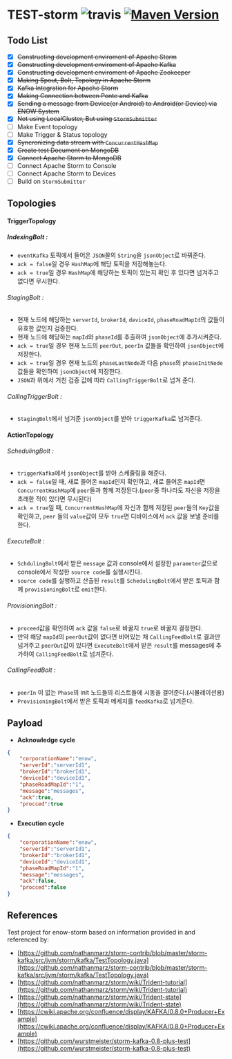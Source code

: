 TEST-storm ![travis](https://travis-ci.org/ENOW-IJI/storm.svg?branch=master) [![Maven Version](https://maven-badges.herokuapp.com/maven-central/org.apache.storm/storm-core/badge.svg)](http://search.maven.org/#search|gav|1|g:"org.apache.storm"%20AND%20a:"storm-core")
=========================

Todo List
---------
- [x] ~~Constructing development enviroment of Apache Storm~~
- [x] ~~Constructing development enviroment of Apache Kafka~~
- [x] ~~Constructing development enviroment of Apache Zookeeper~~
- [x] ~~Making Spout, Bolt, Topology in Apache Storm~~
- [x] ~~Kafka Integration for Apache Storm~~
- [x] ~~Making Connection between Ponte and Kafka~~
- [x] ~~Sending a message from Device(or Android) to Android(or Device) via ENOW System~~
- [x] ~~Not using LocalCluster, But using `StormSubmitter`~~
- [ ] Make Event topology
- [ ] Make Trigger & Status topology
- [x] ~~Syncronizing data stream with `ConcurrentHashMap`~~
- [x] ~~Create test Document on MongoDB~~
- [x] ~~Connect Apache Storm to MongoDB~~
- [ ] Connect Apache Storm to Console
- [ ] Connect Apache Storm to Devices
- [ ] Build on `StormSubmitter`

Topologies
----------

#### TriggerTopology
##### IndexingBolt :

- `eventKafka` 토픽에서 들어온 `JSON`꼴의 `String`을 `jsonObject`로 바꿔준다.
- `ack = false`일 경우 `HashMap`에 해당 토픽을 저장해놓는다.
- `ack = true`일 경우 `HashMap`에 해당하는 토픽이 있는지 확인 후 있다면 넘겨주고 없다면 무시한다.

###### StagingBolt :

- 현재 노드에 해당하는 `serverId`, `brokerId`, `deviceId`, `phaseRoadMapId`의 값들이 유효한 값인지 검증한다.
- 현재 노드에 해당하는 `mapId`와 `phaseId`를 추출하여 `jsonObject`에 추가시켜준다.
- `ack = true`일 경우 현재 노드의 `peerOut`, `peerIn` 값들을 확인하여 `jsonObject`에 저장한다.
- `ack = true`일 경우 현재 노드의 `phaseLastNode`과 다음 `phase`의 `phaseInitNode` 값들을 확인하여 `jsonObject`에 저장한다.
- `JSON`과 위에서 거친 검증 값에 따라 `CallingTriggerBolt`로 넘겨 준다.

###### CallingTriggerBolt :

- `StagingBolt`에서 넘겨준 `jsonObject`를 받아 `triggerKafka`로 넘겨준다.

#### ActionTopology

###### SchedulingBolt :

- `triggerKafka`에서 `jsonObject`를 받아 스케줄링을 해준다.
- `ack = false`일 때, 새로 들어온 `mapId`인지 확인하고, 새로 들어온 `mapId`면 `ConcurrentHashMap`에 `peer`들과 함께 저장된다.(`peer`중 하나라도 자신을 저장을 초래한 적이 있다면 무시된다)
- `ack = true`일 때, `ConcurrentHashMap`에 자신과 함께 저장된 `peer`들의 `Key`값을 확인하고, `peer` 들의 `value`값이 모두 `true`면 디바이스에서 `ack` 값을 보낼 준비를 한다.

###### ExecuteBolt :

- `SchdulingBolt`에서 받은 `message` 값과 console에서 설정한 `parameter`값으로 console에서 작성한 `source code`를 실행시킨다.
- `source code`를 실행하고 산출된 `result`를 `SchedulingBolt`에서 받은 토픽과 함께 `provisioningBolt`로 `emit`한다.

###### ProvisioningBolt :

- `proceed`값을 확인하여 `ack` 값을 `false`로 바꿀지 `true`로 바꿀지 결정한다.
- 만약 해당 `mapId`의 `peerOut`값이 없다면 비어있는 채 `CallingFeedBolt`로 결과만 넘겨주고 `peerOut`값이 있다면 `ExecuteBolt`에서 받은 `result`를 messages에 추가하여 `CallingFeedBolt`로 넘겨준다.

###### CallingFeedBolt :

- `peerIn` 이 없는 `Phase`의 init 노드들의 리스트들에 시동을 걸어준다.(시뮬레이션용)
- `ProvisioningBolt`에서 받은 토픽과 메세지를 `feedKafka`로 넘겨준다.

Payload
-------

- __Acknowledge cycle__</br>
```JSON
{
    "corporationName":"enow",
    "serverId":"serverId1",
    "brokerId":"brokerId1",
    "deviceId":"deviceId1",
    "phaseRoadMapId":"1",
    "message":"messages",
    "ack":true,
    "procced":true
}
```

- __Execution cycle__</br>
```JSON
{
    "corporationName":"enow",
    "serverId":"serverId1",
    "brokerId":"brokerId1",
    "deviceId":"deviceId1",
    "phaseRoadMapId":"1",
    "message":"messages",
    "ack":false,
    "procced":false
}
```

References
----------

Test project for enow-storm based on information provided in and referenced by:

- [https://github.com/nathanmarz/storm-contrib/blob/master/storm-kafka/src/jvm/storm/kafka/TestTopology.java](https://github.com/nathanmarz/storm-contrib/blob/master/storm-kafka/src/jvm/storm/kafka/TestTopology.java)
- [https://github.com/nathanmarz/storm/wiki/Trident-tutorial](https://github.com/nathanmarz/storm/wiki/Trident-tutorial)
- [https://github.com/nathanmarz/storm/wiki/Trident-state](https://github.com/nathanmarz/storm/wiki/Trident-state)
- [https://cwiki.apache.org/confluence/display/KAFKA/0.8.0+Producer+Example](https://cwiki.apache.org/confluence/display/KAFKA/0.8.0+Producer+Example)
- [https://github.com/wurstmeister/storm-kafka-0.8-plus-test](https://github.com/wurstmeister/storm-kafka-0.8-plus-test)
